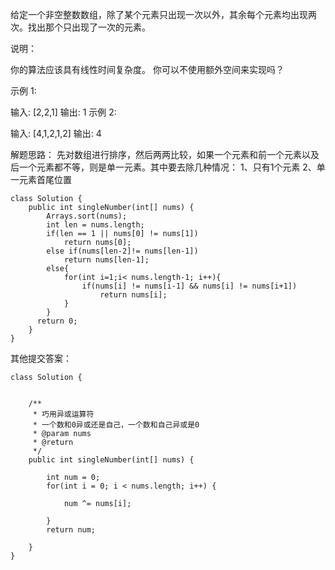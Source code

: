 给定一个非空整数数组，除了某个元素只出现一次以外，其余每个元素均出现两次。找出那个只出现了一次的元素。

说明：

你的算法应该具有线性时间复杂度。 你可以不使用额外空间来实现吗？

示例 1:

输入: [2,2,1]
输出: 1
示例 2:

输入: [4,1,2,1,2]
输出: 4

解题思路：
先对数组进行排序，然后两两比较，如果一个元素和前一个元素以及后一个元素都不等，则是单一元素。其中要去除几种情况：
1、只有1个元素
2、单一元素首尾位置
```
class Solution {
    public int singleNumber(int[] nums) {
        Arrays.sort(nums);        
        int len = nums.length;
        if(len == 1 || nums[0] != nums[1])
            return nums[0];
        else if(nums[len-2]!= nums[len-1])
            return nums[len-1];
        else{
            for(int i=1;i< nums.length-1; i++){
                if(nums[i] != nums[i-1] && nums[i] != nums[i+1])
                    return nums[i];
            }            
        }
      return 0;
    }
}

```
其他提交答案：
```
class Solution {
    
    
    /**
     * 巧用异或运算符
     * 一个数和0异或还是自己，一个数和自己异或是0
     * @param nums
     * @return
     */
    public int singleNumber(int[] nums) {
        
        int num = 0;
        for(int i = 0; i < nums.length; i++) {

            num ^= nums[i];

        }
        return num;
        
    }
}
